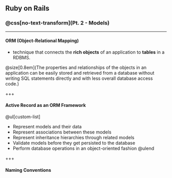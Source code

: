 ## Ruby on Rails
### @css[no-text-transform](Pt. 2 - Models)

---

#### ORM (Object-Relational Mapping)

- technique that connects the **rich objects** of an application to **tables** in a RDBMS. <br>

@size[0.8em](The properties and relationships of the objects in an application can be easily stored and retrieved from a database without writing SQL statements directly and with less overall database access code.)

+++

#### Active Record as an ORM Framework

@ul[custom-list]
- Represent models and their data
- Represent associations between these models
- Represent inheritance hierarchies through related models
- Validate models before they get persisted to the database
- Perform database operations in an object-oriented fashion
@ulend

+++

#### Naming Conventions


